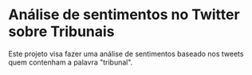 # Análise de sentimentos no Twitter sobre Tribunais
Este projeto visa fazer uma análise de sentimentos baseado nos tweets quem contenham a palavra "tribunal".
